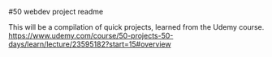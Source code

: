 #50 webdev project readme

This will be a compilation of quick projects, learned from the Udemy course.
https://www.udemy.com/course/50-projects-50-days/learn/lecture/23595182?start=15#overview